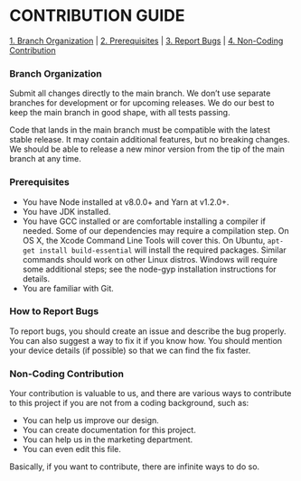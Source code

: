 # CONTRIBUTION GUIDE

[1. Branch Organization](https://github.com/Sandipeyy/NepoReadme/blob/master/CONTRIBUTING.md#branch-organization) |  [2. Prerequisites](https://github.com/Sandipeyy/NepoReadme/blob/master/CONTRIBUTING.md#prerequisites) |  [3. Report Bugs](https://github.com/Sandipeyy/NepoReadme/blob/master/CONTRIBUTING.md#how-to-report-bugs) |  [4. Non-Coding Contribution](https://github.com/Sandipeyy/NepoReadme/blob/master/CONTRIBUTING.md#non-coding-contribution)

### Branch Organization

Submit all changes directly to the main branch. We don’t use separate branches for development or for upcoming releases. We do our best to keep the main branch in good shape, with all tests passing.

Code that lands in the main branch must be compatible with the latest stable release. It may contain additional features, but no breaking changes. We should be able to release a new minor version from the tip of the main branch at any time.

### Prerequisites

- You have Node installed at v8.0.0+ and Yarn at v1.2.0+.
- You have JDK installed.
- You have GCC installed or are comfortable installing a compiler if needed. Some of our dependencies may require a compilation step. On OS X, the Xcode Command Line Tools will cover this. On Ubuntu, `apt-get install build-essential` will install the required packages. Similar commands should work on other Linux distros. Windows will require some additional steps; see the node-gyp installation instructions for details.
- You are familiar with Git.

### How to Report Bugs

To report bugs, you should create an issue and describe the bug properly. You can also suggest a way to fix it if you know how. You should mention your device details (if possible) so that we can find the fix faster.

### Non-Coding Contribution

Your contribution is valuable to us, and there are various ways to contribute to this project if you are not from a coding background, such as:

- You can help us improve our design.
- You can create documentation for this project.
- You can help us in the marketing department.
- You can even edit this file.

Basically, if you want to contribute, there are infinite ways to do so.
